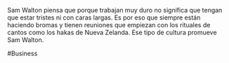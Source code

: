 Sam Walton piensa que porque trabajan muy duro no significa que tengan que estar tristes ni con caras largas. Es por eso que siempre están haciendo bromas y tienen reuniones que empiezan con los rituales de cantos como los hakas de Nueva Zelanda. Ese tipo de cultura promueve Sam Walton.

#Business
